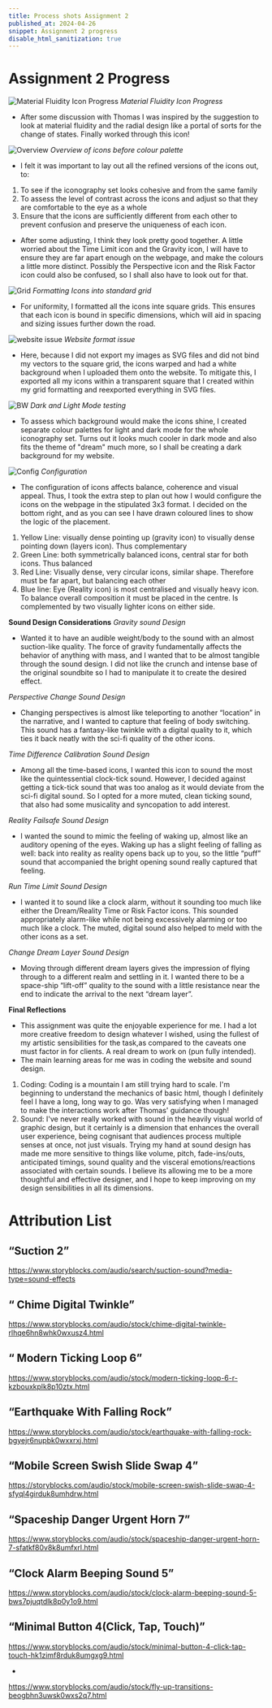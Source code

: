 ```yaml
---
title: Process shots Assignment 2
published_at: 2024-04-26
snippet: Assignment 2 progress
disable_html_sanitization: true
---
```

# **Assignment 2 Progress**
![Material Fluidity Icon Progress](/process_a2/matter_prog.png)
*Material Fluidity Icon Progress*
- After some discussion with Thomas I was inspired by the suggestion to look at material fluidity and the radial design like a portal of sorts for the change of states. Finally worked through this icon!

![Overview](/process_a2/bw_all.png)
*Overview of icons before colour palette*
- I felt it was important to lay out all the refined versions of the icons out, to:
1. To see if the iconography set looks cohesive and from the same family
2. To assess the level of contrast across the icons and adjust so that they are comfortable to the eye as a whole
3. Ensure that the icons are sufficiently different from each other to prevent confusion and preserve the uniqueness of each icon.
- After some adjusting, I think they look pretty good together. A little worried about the Time Limit icon and the Gravity icon, I will have to ensure they are far apart enough on the webpage, and make the colours a little more distinct. Possibly the Perspective icon and the Risk Factor icon could also be confused, so I shall also have to look out for that.

![Grid](/process_a2/grid_1.png)
*Formatting Icons into standard grid*
- For uniformity, I formatted all the icons inte square grids. This ensures that each icon is bound in specific dimensions, which will aid in spacing and sizing issues further down the road.

![website issue](/process_a2/wp_1.png)
*Website format issue*
- Here, because I did not export my images as SVG files and did not bind my vectors to the square grid, the icons warped and had a white background when I uploaded them onto the website. To mitigate this, I exported all my icons within a transparent square that I created within my grid formatting and reexported everything in SVG files.

![BW](/process_a2/bw_colourp.png)
*Dark and Light Mode testing*
- To assess which background would make the icons shine, I created separate colour palettes for light and dark mode for the whole iconography set. Turns out it looks much cooler in dark mode and also fits the theme of "dream" much more, so I shall be creating a dark background for my website.

![Config](/process_a2/config_1.png)
*Configuration*
- The configuration of icons affects balance, coherence and visual appeal. Thus, I took the extra step to plan out how I would configure the icons on the webpage in the stipulated 3x3 format. I decided on the bottom right, and as you can see I have drawn coloured lines to show the logic of the placement.
1. Yellow Line: visually dense pointing up (gravity icon) to visually dense pointing down (layers icon). Thus complementary
2. Green Line: both symmetrically balanced icons, central star for both icons. Thus balanced
3. Red Line: Visually dense, very circular icons, similar shape. Therefore must be far apart, but balancing each other
4. Blue line: Eye (Reality icon) is most centralised and visually heavy icon. To balance overall composition it must be placed in the centre. Is complemented by two visually lighter icons on either side.

**Sound Design Considerations**
*Gravity sound Design*
- Wanted it to have an audible weight/body to the sound with an almost suction-like quality. The force of gravity fundamentally affects the behavior of anything with mass, and I wanted that to be almost tangible through the sound design. I did not like the crunch and intense base of the original soundbite so I had to manipulate it to create the desired effect.

*Perspective Change Sound Design*
- Changing perspectives is almost like teleporting to another “location” in the narrative, and I wanted to capture that feeling of body switching. This sound has a fantasy-like twinkle with a digital quality to it, which ties it back neatly with the sci-fi quality of the other icons.

*Time Difference Calibration Sound Design*
- Among all the time-based icons, I wanted this icon to sound the most like the quintessential clock-tick sound. However, I decided against getting a tick-tick sound that was too analog as it would deviate from the sci-fi digital sound. So I opted for a more muted, clean ticking sound, that also had some musicality and syncopation to add interest.

*Reality Failsafe Sound Design*
- I wanted the sound to mimic the feeling of waking up, almost like an auditory opening of the eyes. Waking up has a slight feeling of falling as well: back into reality as reality opens back up to you, so the little “puff” sound that accompanied the bright opening sound really captured that feeling.

*Run Time Limit Sound Design*
- I wanted it to sound like a clock alarm, without it sounding too much like either the Dream/Reality Time or Risk Factor icons. This sounded appropriately alarm-like while not being excessively alarming or too much like a clock. The muted, digital sound also helped to meld with the other icons as a set.

*Change Dream Layer Sound Design*
- Moving through different dream layers gives the impression of flying through to a different realm and settling in it. I wanted there to be a space-ship “lift-off” quality to the sound with a little resistance near the end to indicate the arrival to the next “dream layer”. 

**Final Reflections**
- This assignment was quite the enjoyable experience for me. I had a lot more creative freedom to design whatever I wished, using the fullest of my artistic sensibilities for the task,as compared to the caveats one must factor in for clients. A real dream to work on (pun fully intended). 
- The main learning areas for me was in coding the website and sound design. 
1. Coding: Coding is a mountain I am still trying hard to scale. I'm beginning to understand the mechanics of basic html, though I definitely feel I have a long, long way to go. Was very satisfying when I managed to make the interactions work after Thomas' guidance though!
2. Sound: I've never really worked with sound in the heavily visual world of graphic design, but it certainly is a dimension that enhances the overall user experience, being cognisant that audiences process multiple senses at once, not just visuals. Trying my hand at sound design has made me more sensitive to things like volume, pitch, fade-ins/outs, anticipated timings, sound quality and the visceral emotions/reactions associated with certain sounds. I believe its allowing me to be a more thoughtful and effective designer, and I hope to keep improving on my design sensibilities in all its dimensions.


# **Attribution List**

“Suction 2”
- 
https://www.storyblocks.com/audio/search/suction-sound?media-type=sound-effects

“ Chime Digital Twinkle”
-
https://www.storyblocks.com/audio/stock/chime-digital-twinkle-rlhqe6hn8whk0wxusz4.html

“ Modern Ticking Loop 6”
- 
https://www.storyblocks.com/audio/stock/modern-ticking-loop-6-r-kzbouxkplk8p10ztx.html

“Earthquake With Falling Rock”
-
https://www.storyblocks.com/audio/stock/earthquake-with-falling-rock-bgyejr6nupbk0wxxrxj.html

“Mobile Screen Swish Slide Swap 4”
-
https://storyblocks.com/audio/stock/mobile-screen-swish-slide-swap-4-sfyql4girduk8umhdrw.html

“Spaceship Danger Urgent Horn 7”
-
https://www.storyblocks.com/audio/stock/spaceship-danger-urgent-horn-7-sfatkf80v8k8umfxrl.html

“Clock Alarm Beeping Sound 5”
-
https://www.storyblocks.com/audio/stock/clock-alarm-beeping-sound-5-bws7pjuqtdlk8p0y1o9.html

“Minimal Button 4(Click, Tap, Touch)”
-
https://www.storyblocks.com/audio/stock/minimal-button-4-click-tap-touch-hk1zimf8rduk8umgxg9.html

-
https://www.storyblocks.com/audio/stock/fly-up-transitions-beogbhn3uwsk0wxs2q7.html


